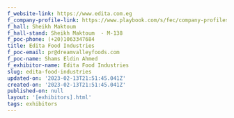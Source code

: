 ```yaml
---
f_website-link: https://www.edita.com.eg
f_company-profile-link: https://www.playbook.com/s/fec/company-profiles
f_hall: Sheikh Maktoum
f_hall-stand: Sheikh Maktoum  - M-138
f_poc-phone: (+20)1063347684
title: Edita Food Industries
f_poc-email: pr@dreamvalleyfoods.com
f_poc-name: Shams Eldin Ahmed
f_exhibitor-name: Edita Food Industries
slug: edita-food-industries
updated-on: '2023-02-13T21:51:45.041Z'
created-on: '2023-02-13T21:51:45.041Z'
published-on: null
layout: '[exhibitors].html'
tags: exhibitors
---
```



